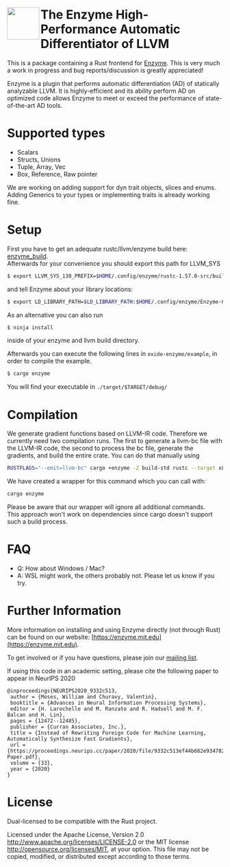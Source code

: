 # <img src="https://enzyme.mit.edu/logo.svg" width="75" align=left> The Enzyme High-Performance Automatic Differentiator of LLVM

This is a package containing a Rust frontend for [Enzyme](https://github.com/wsmoses/enzyme). This is very much a work in progress and bug reports/discussion is greatly appreciated!

Enzyme is a plugin that performs automatic differentiation (AD) of statically analyzable LLVM. It is highly-efficient and its ability perform AD on optimized code allows Enzyme to meet or exceed the performance of state-of-the-art AD tools.
  
# Supported types
- Scalars  
- Structs, Unions  
- Tuple, Array, Vec  
- Box, Reference, Raw pointer  

We are working on adding support for dyn trait objects, slices and enums.  
Adding Generics to your types or implementing traits is already working fine.


# Setup
First you have to get an adequate rustc/llvm/enzyme build here: [enzyme\_build](https://github.com/ZuseZ4/enzyme\_build).  
Afterwards for your convenience you should export this path for LLVM_SYS

```bash
$ export LLVM_SYS_130_PREFIX=$HOME/.config/enzyme/rustc-1.57.0-src/build/x86_64-unknown-linux-gnu/llvm  
```

and tell Enzyme about your library locations:  
```bash
$ export LD_LIBRARY_PATH=$LD_LIBRARY_PATH:$HOME/.config/enzyme/Enzyme-0.0.24/enzyme/build/Enzyme:$HOME/.config/enzyme/rustc-1.57.0-src/build/x86_64-unknown-linux-gnu/llvm/build/lib/  
```
  
As an alternative you can also run   
```bash
$ ninja install  
```
inside of your enzyme and llvm build directory.

Afterwards you can execute the following lines in `oxide-enzyme/example`, in order to compile the example.
```bash
$ cargo enzyme
```
You will find your executable in `./target/$TARGET/debug/`

# Compilation
We generate gradient functions based on LLVM-IR code. Therefore we currently need two compilation runs. The first to generate
a llvm-bc file with the LLVM-IR code, the second to process the bc file, generate the gradients, and build the entire crate.
You can do that manually using 
```bash
RUSTFLAGS="--emit=llvm-bc" cargo +enzyme -Z build-std rustc --target x86_64-unknown-linux-gnu -- --emit=llvm-bc -g -C opt-level=3 -Zno-link && RUSTFLAGS="--emit=llvm-bc" cargo +enzyme -Z build-std rustc --target x86_64-unknown-linux-gnu -- --emit=llvm-bc -g -C opt-level=3
```
We have created a wrapper for this command which you can call with:
```bash
cargo enzyme
```
Please be aware that our wrapper will ignore all additional commands.  
This approach won't work on dependencies since cargo doesn't support such a build process.



# FAQ  
- Q: How about Windows / Mac?
- A: WSL might work, the others probably not. Please let us know if you try.

  
# Further Information
More information on installing and using Enzyme directly (not through Rust) can be found on our website: [https://enzyme.mit.edu](https://enzyme.mit.edu).

To get involved or if you have questions, please join our [mailing list](https://groups.google.com/d/forum/enzyme-dev).

If using this code in an academic setting, please cite the following paper to appear in NeurIPS 2020

```
@inproceedings{NEURIPS2020_9332c513,
 author = {Moses, William and Churavy, Valentin},
 booktitle = {Advances in Neural Information Processing Systems},
 editor = {H. Larochelle and M. Ranzato and R. Hadsell and M. F. Balcan and H. Lin},
 pages = {12472--12485},
 publisher = {Curran Associates, Inc.},
 title = {Instead of Rewriting Foreign Code for Machine Learning, Automatically Synthesize Fast Gradients},
 url = {https://proceedings.neurips.cc/paper/2020/file/9332c513ef44b682e9347822c2e457ac-Paper.pdf},
 volume = {33},
 year = {2020}
}
```

License
=======

Dual-licensed to be compatible with the Rust project.

Licensed under the Apache License, Version 2.0
http://www.apache.org/licenses/LICENSE-2.0 or the MIT license
http://opensource.org/licenses/MIT, at your
option. This file may not be copied, modified, or distributed
except according to those terms.
